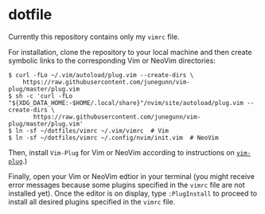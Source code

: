 # dotfile

Currently this repository contains only my `vimrc` file.

For installation, clone the repository to your local machine and then create symbolic links to the corresponding Vim or NeoVim directories:
```
$ curl -fLo ~/.vim/autoload/plug.vim --create-dirs \
    https://raw.githubusercontent.com/junegunn/vim-plug/master/plug.vim
$ sh -c 'curl -fLo "${XDG_DATA_HOME:-$HOME/.local/share}"/nvim/site/autoload/plug.vim --create-dirs \
       https://raw.githubusercontent.com/junegunn/vim-plug/master/plug.vim'
$ ln -sf ~/dotfiles/vimrc ~/.vim/vimrc  # Vim
$ ln -sf ~/dotfiles/vimrc ~/.config/nvim/init.vim  # NeoVim
```

Then, install `Vim-Plug` for Vim or NeoVim according to instructions on [`vim-plug`](https://github.com/junegunn/vim-plug).)

Finally, open your Vim or NeoVim edtior in your terminal (you might receive error messages because some plugins specified in the `vimrc` file are not installed yet). Once the editor is on display, type `:PlugInstall` to proceed to install all desired plugins specified in the `vimrc` file.
